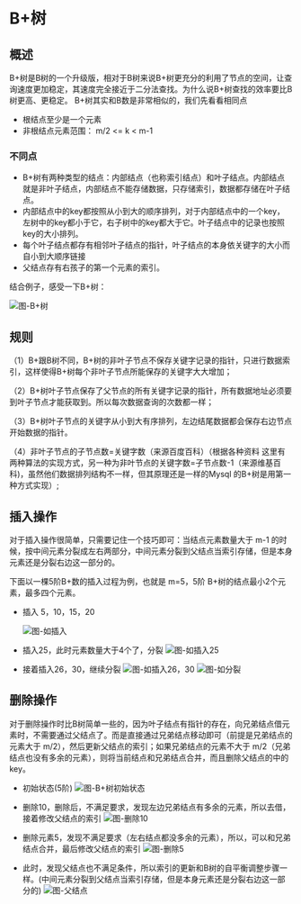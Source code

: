 # B+树
## 概述
B+树是B树的一个升级版，相对于B树来说B+树更充分的利用了节点的空间，让查询速度更加稳定，其速度完全接近于二分法查找。为什么说B+树查找的效率要比B树更高、更稳定。
B+树其实和B数是非常相似的，我们先看看相同点
* 根结点至少是一个元素
* 非根结点元素范围： m/2 <= k < m-1

### 不同点
* B+树有两种类型的结点：内部结点（也称索引结点）和叶子结点。内部结点就是非叶子结点，内部结点不能存储数据，只存储索引，数据都存储在叶子结点。
* 内部结点中的key都按照从小到大的顺序排列，对于内部结点中的一个key，左树中的key都小于它，右子树中的key都大于它。叶子结点中的记录也按照key的大小排列。
* 每个叶子结点都存有相邻叶子结点的指针，叶子结点的本身依关键字的大小而自小到大顺序链接
* 父结点存有右孩子的第一个元素的索引。

结合例子，感受一下B+树：

![图-B+树](https://image-static.segmentfault.com/157/438/1574381086-5d81954ca11bb_articlex)

## 规则

（1）B+跟B树不同，B+树的非叶子节点不保存关键字记录的指针，只进行数据索引，这样使得B+树每个非叶子节点所能保存的关键字大大增加；

（2）B+树叶子节点保存了父节点的所有关键字记录的指针，所有数据地址必须要到叶子节点才能获取到。所以每次数据查询的次数都一样；

（3）B+树叶子节点的关键字从小到大有序排列，左边结尾数据都会保存右边节点开始数据的指针。

（4）非叶子节点的子节点数=关键字数（来源百度百科）（根据各种资料 这里有两种算法的实现方式，另一种为非叶节点的关键字数=子节点数-1（来源维基百科)，虽然他们数据排列结构不一样，但其原理还是一样的Mysql 的B+树是用第一种方式实现）;

## 插入操作

对于插入操作很简单，只需要记住一个技巧即可：当结点元素数量大于 m-1 的时候，按中间元素分裂成左右两部分，中间元素分裂到父结点当索引存储，但是本身元素还是分裂右边这一部分的。

下面以一棵5阶B+数的插入过程为例，也就是 m=5，5阶 B+树的结点最小2个元素，最多四个元素。

* 插入 5，10，15，20    

    ![图-如插入](https://image-static.segmentfault.com/132/512/1325121146-5d81954d67e35_articlex)

* 插入25，此时元素数量大于4个了，分裂 
    ![图-如插入25](https://image-static.segmentfault.com/212/739/2127399930-5d81954e13616_articlex)

* 接着插入26，30，继续分裂
    ![图-如插入26，30](https://image-static.segmentfault.com/417/308/4173086827-5d81954ed2058_articlex
    )
    ![图-如分裂](https://image-static.segmentfault.com/373/083/37308380-5d81954ff128c_articlex)

## 删除操作

对于删除操作时比B树简单一些的，因为叶子结点有指针的存在，向兄弟结点借元素时，不需要通过父结点了。而是直接通过兄弟结点移动即可（前提是兄弟结点的元素大于 m/2），然后更新父结点的索引；如果兄弟结点的元素不大于 m/2（兄弟结点也没有多余的元素），则将当前结点和兄弟结点合并，而且删除父结点的中的key。

* 初始状态(5阶)
    ![图-B+树初始状态](https://image-static.segmentfault.com/544/336/544336573-5d8195509f73c_articlex)

* 删除10，删除后，不满足要求，发现左边兄弟结点有多余的元素，所以去借，接着修改父结点的索引
    ![图-删除10](https://image-static.segmentfault.com/190/889/1908896721-5d81955183990_articlex)

* 删除元素5，发现不满足要求（左右结点都没多余的元素），所以，可以和兄弟结点合并，最后修改父结点的索引
    ![图-删除5](https://image-static.segmentfault.com/240/654/2406540314-5d819552166dc_articlex)

* 此时，发现父结点也不满足条件，所以索引的更新和B树的自平衡调整步骤一样。(中间元素分裂到父结点当索引存储，但是本身元素还是分裂右边这一部分的)
    ![图-父结点](https://image-static.segmentfault.com/833/961/833961075-5d819552bd0cf_articlex)